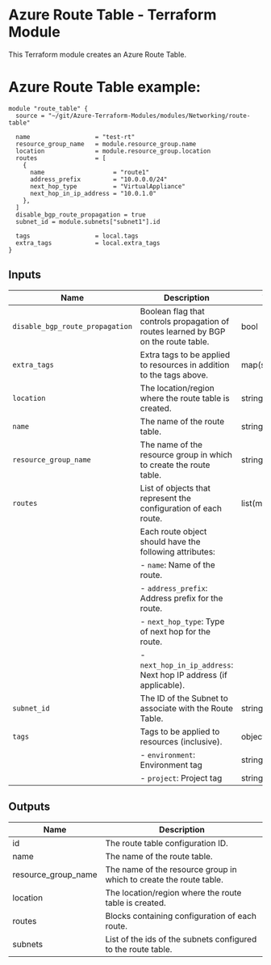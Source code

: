 # Azure Route Table - Terraform Module
This Terraform module creates an Azure Route Table.

# Azure Route Table example:

```hcl
module "route_table" {
  source = "~/git/Azure-Terraform-Modules/modules/Networking/route-table"

  name                  = "test-rt"
  resource_group_name   = module.resource_group.name
  location              = module.resource_group.location
  routes                = [
    {
      name                   = "route1"
      address_prefix         = "10.0.0.0/24"
      next_hop_type          = "VirtualAppliance"
      next_hop_in_ip_address = "10.0.1.0"
    },
  ]
  disable_bgp_route_propagation = true
  subnet_id = module.subnets["subnet1"].id

  tags                  = local.tags
  extra_tags            = local.extra_tags
}
```

## Inputs

| Name                           | Description                                                           | Type     | Default | Required |
|--------------------------------|-----------------------------------------------------------------------|----------|---------|:--------:|
| `disable_bgp_route_propagation` | Boolean flag that controls propagation of routes learned by BGP on the route table. | bool     | true    | no       |
| `extra_tags`                   | Extra tags to be applied to resources in addition to the tags above.  | map(string) | {}      | no       |
| `location`                     | The location/region where the route table is created.                | string   | -       | yes      |
| `name`                         | The name of the route table.                                         | string   | -       | yes      |
| `resource_group_name`          | The name of the resource group in which to create the route table.    | string   | -       | yes      |
| `routes`                       | List of objects that represent the configuration of each route.      | list(map(string)) | []   | no       |
|                                | Each route object should have the following attributes:              |          |         |          |
|                                | - `name`: Name of the route.                                        |          |         |          |
|                                | - `address_prefix`: Address prefix for the route.                    |          |         |          |
|                                | - `next_hop_type`: Type of next hop for the route.                   |          |         |          |
|                                | - `next_hop_in_ip_address`: Next hop IP address (if applicable).     |          |         |          |
| `subnet_id`                    | The ID of the Subnet to associate with the Route Table.               | string   | -       | yes      |
| `tags`                         | Tags to be applied to resources (inclusive).                         | object   | -       | yes      |
|                                | - `environment`: Environment tag                                    | string   | -       | yes      |
|                                | - `project`: Project tag                                            | string   | -       | yes      |

## Outputs

| Name                  | Description                                                        |
| --------------------- | ------------------------------------------------------------------ |
| id                    | The route table configuration ID.                                  |
| name                  | The name of the route table.                                       |
| resource\_group\_name | The name of the resource group in which to create the route table. |
| location              | The location/region where the route table is created.              |
| routes                | Blocks containing configuration of each route.                     |
| subnets               | List of the ids of the subnets configured to the route table.      |